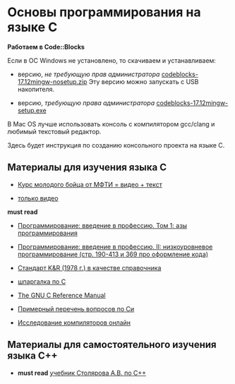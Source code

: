# Основы программирования на языке С

**Работаем в Code::Blocks**

Если в ОС Windows не установлено, то скачиваем и устанавливаем:

- версию, *не требующую прав администратора*  [codeblocks-17.12mingw-nosetup.zip](http://sourceforge.net/projects/codeblocks/files/Binaries/17.12/Windows/codeblocks-17.12mingw-nosetup.zip) Эту версию можно запускать с USB накопителя.

- версию, *требующую права администратора* [codeblocks-17.12mingw-setup.exe](http://sourceforge.net/projects/codeblocks/files/Binaries/17.12/Windows/codeblocks-17.12mingw-setup.exe)

В Mac OS лучше использовать консоль с компилятором gcc/clang и любимый текстовый редактор.

Здесь будет инструкция по созданию консольного проекта на языке С.

## Материалы для изучения языка C
- [Курс молодого бойца от МФТИ = видео + текст](http://cs.mipt.ru/c_intro)

- [только видео](https://www.youtube.com/playlist?list=PLRDzFCPr95fLjzcv6nNdjMu_9RcZgIM9U)

**must read**

- [Программирование: введение в профессию. Том 1: азы программирования](http://www.stolyarov.info/books/pdf/progintro_vol1.pdf)

- [Программирование: введение в профессию. II: низкоуровневое программирование (стр. 190-413 и 369 про оформление кода)](http://www.stolyarov.info/books/pdf/progintro_vol2.pdf)

- [Стандарт K&R (1978 г.) в качестве справочника](http://givi.olnd.ru/kr/)

- [шпаргалка по С](http://dfedorov.spb.ru/c/CRefCard.v2.2.pdf)

- [The GNU C Reference Manual](https://www.gnu.org/software/gnu-c-manual/gnu-c-manual.html)

- [Примерный перечень вопросов по Си](https://github.com/dm-fedorov/c_basic/blob/master/%D0%B2%D0%BE%D0%BF%D1%80%D0%BE%D1%81%D1%8B%20%D0%BF%D0%BE%20%D0%A1.md)

- [Исследование компиляторов онлайн](https://godbolt.org)

## Материалы для самостоятельного изучения языка C++

- **must read** [учебник Столярова А.В. по С++](http://www.stolyarov.info/books/pdf/cppintro5.pdf)
